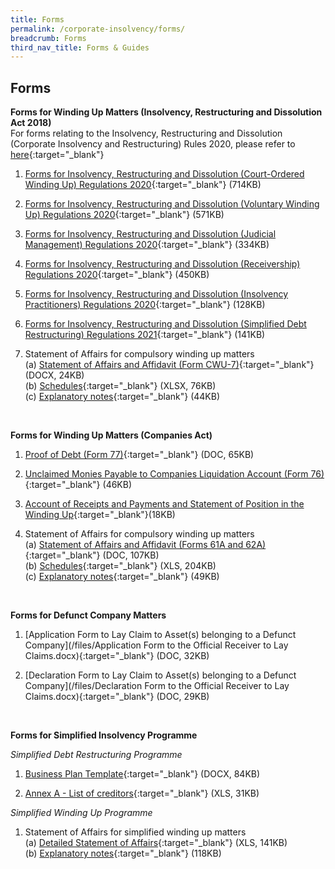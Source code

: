 ```yaml
---
title: Forms
permalink: /corporate-insolvency/forms/
breadcrumb: Forms
third_nav_title: Forms & Guides
---
```

Forms
---

**Forms for Winding Up Matters (Insolvency, Restructuring and Dissolution Act 2018)**<br>
For forms relating to the Insolvency, Restructuring and Dissolution (Corporate Insolvency and Restructuring) Rules 2020, please refer to [here](https://sso.agc.gov.sg/SL/IRDA2018-S603-2020/Uncommenced/20200729132927?DocDate=20200727&amp;ValidDt=20200730){:target="_blank"}<br>

1. [Forms for Insolvency, Restructuring and Dissolution (Court-Ordered Winding Up) Regulations 2020](/files/Forms%20-%20IRD%20(Court-Ordered%20Winding%20Up)%20Reg%202020.pdf){:target="_blank"} (714KB)<br>

2. [Forms for Insolvency, Restructuring and Dissolution (Voluntary Winding Up) Regulations 2020](/files/Forms%20-%20IRD%20(Voluntary%20Winding%20Up)%20Reg%202020.pdf){:target="_blank"} (571KB)<br>

3. [Forms for Insolvency, Restructuring and Dissolution (Judicial Management) Regulations 2020](/files/Forms%20-%20IRD%20(Judicial%20Management)%20Reg%202020.pdf){:target="_blank"} (334KB)<br>

4. [Forms for Insolvency, Restructuring and Dissolution (Receivership) Regulations 2020](/files/Forms%20-%20IRD%20(Receivership)%20Regs%202020.pdf){:target="_blank"} (450KB)<br>

5. [Forms for Insolvency, Restructuring and Dissolution (Insolvency Practitioners) Regulations 2020](/files/Forms%20-%20IRD%20(IP)%20Regs%202020.pdf){:target="_blank"} (128KB)<br>

6. [Forms for Insolvency, Restructuring and Dissolution (Simplified Debt Restructuring) Regulations 2021](/files/Form%20-%20IRD%20(SDRP)%20Reg%202021.pdf){:target="_blank"} (141KB)<br>

7. Statement of Affairs for compulsory winding up matters<br>
   (a) [Statement of Affairs and Affidavit (Form CWU-7)](/files/CWU-7%20Statement%20of%20Affairs%20summary_affidavit.docx){:target="_blank"} (DOCX, 24KB)<br>
   (b) [Schedules](/files/CWU-7%20SA%20schedules.xlsx){:target="_blank"} (XLSX, 76KB)<br>
   (c) [Explanatory notes](/files/CWU-7%20SA%20explanatory%20notes.pdf){:target="_blank"} (44KB)<br>
<br>

**Forms for Winding Up Matters (Companies Act)**

1. [Proof of Debt (Form 77)](/files/linkclick1664.doc){:target="_blank"} (DOC, 65KB)<br>

2. [Unclaimed Monies Payable to Companies Liquidation Account (Form 76)](/files/UnclaimedMoniespayabletoCompaniesLiquidationAccountForm76.pdf){:target="_blank"} (46KB)<br>

3. [Account of Receipts and Payments and Statement of Position in the Winding Up](/files/Acountofreceipts&amp;payments.pdf){:target="_blank"}(18KB)<br>

4. Statement of Affairs for compulsory winding up matters<br>
   (a) [Statement of Affairs and Affidavit (Forms 61A and 62A)](/files/linkclickfbe0.doc){:target="_blank"} (DOC, 107KB)<br>
   (b) [Schedules](/files/Schedule_A_L.xls){:target="_blank"} (XLS, 204KB)<br>
   (c) [Explanatory notes](/files/linkclick99f4.pdf){:target="_blank"} (49KB)<br>
<br>

**Forms for Defunct Company Matters**

1. [Application Form to Lay Claim to Asset(s) belonging to a Defunct Company](/files/Application Form to the Official Receiver to Lay Claims.docx){:target="_blank"} (DOC, 32KB) <br>

2. [Declaration Form to Lay Claim to Asset(s) belonging to a Defunct Company](/files/Declaration Form to the Official Receiver to Lay Claims.docx){:target="_blank"} (DOC, 29KB)<br>
<br>

**Forms for Simplified Insolvency Programme**

*Simplified Debt Restructuring Programme*<br>
   
1. [Business Plan Template](/files/SDRP_Business%20Plan%20Template.docx){:target="_blank"} (DOCX, 84KB) <br>

2. [Annex A - List of creditors](/files/SDRP_Annex%20A_List%20of%20creditors.xls){:target="_blank"} (XLS, 31KB)<br>

*Simplified Winding Up Programme*<br>

1. Statement of Affairs for simplified winding up matters<br>
   (a) [Detailed Statement of Affairs](/files/SWUP_Statement%20of%20Affairs.xls){:target="_blank"} (XLS, 141KB)<br>
   (b) [Explanatory notes](/files/SWUP_SA%20Explanatory%20notes.pdf){:target="_blank"} (118KB)<br>